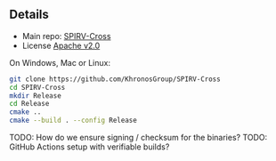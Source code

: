 ## Details

- Main repo: [SPIRV-Cross](https://github.com/KhronosGroup/SPIRV-Cross)
- License [Apache v2.0](https://github.com/KhronosGroup/SPIRV-Cross/blob/main/LICENSE)

On Windows, Mac or Linux:

```bash
git clone https://github.com/KhronosGroup/SPIRV-Cross
cd SPIRV-Cross
mkdir Release
cd Release
cmake ..
cmake --build . --config Release
```

TODO: How do we ensure signing / checksum for the binaries?
TODO: GitHub Actions setup with verifiable builds?